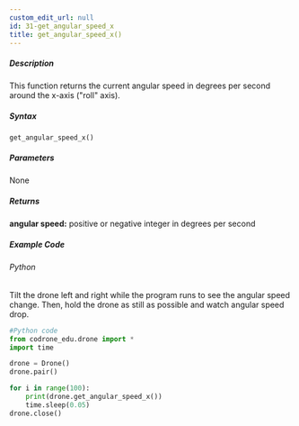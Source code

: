 ```yaml
---
custom_edit_url: null
id: 31-get_angular_speed_x
title: get_angular_speed_x()
---
```


##### Description

This function returns the current angular speed in degrees per second around the x-axis ("roll" axis). <br />

##### Syntax
```get_angular_speed_x()```

##### Parameters

None

##### Returns

**angular speed:** positive or negative integer in degrees per second

##### Example Code
###### Python
Tilt the drone left and right while the program runs to see the angular speed change. Then, hold the drone as still as possible and watch angular speed drop.

```python
#Python code
from codrone_edu.drone import *
import time

drone = Drone()
drone.pair()

for i in range(100):
    print(drone.get_angular_speed_x())
    time.sleep(0.05)
drone.close()
```